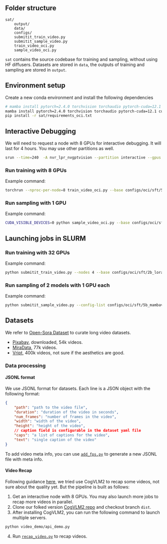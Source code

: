 ## Folder structure
```
sat/
    output/
    data/
    configs/
    submitit_train_video.py
    submitit_sample_video.py
    train_video_oci.py
    sample_video_oci.py
```
`sat` contains the source codebase for training and sampling, without using HF diffusers.
Datasets are stored in `data`, the outputs of training and sampling are stored in `output`.

## Environment setup
Create a new conda environment and install the following dependencies
```bash
# mamba install pytorch=2.4.0 torchvision torchaudio pytorch-cuda=12.1 cuda=12.1 -c pytorch -c nvidia
mamba install pytorch=2.4.0 torchvision torchaudio pytorch-cuda=12.1 cuda=12.1 -c pytorch -c nvidia/label/cuda-12.1.1 -c nvidia/label/cuda-12.1.0
pip install -r sat/requirements_oci.txt
```

## Interactive Debugging

We will need to request a node with 8 GPUs for interactive debugging. It will last for 4 hours. You may use other partitions as well.

```bash
srun --time=240  -A nvr_lpr_nvgptvision --partition interactive --gpus 8 -c 248 --pty bash
```

### Run training with 8 GPUs

Example command:
```bash
torchrun --nproc-per-node=8 train_video_oci.py --base configs/oci/sft/5b_full_mambad_f145_sft.yaml configs/oci/dataset/tandj_f145.yaml --tag debug-bs8 --save-interval 10
```

### Run sampling with 1 GPU

Example command:
```bash
CUDA_VISIBLE_DEVICES=0 python sample_video_oci.py --base configs/oci/sft/5b_mambav2_pre_f145_sft.yaml configs/oci/inference/f145_infer.yaml --resume output/train/5b_mambav2_pre_f145_sft_osp_pixabay_v2_f145/5k-bs32-v2/checkpoints/ --output-dir output/inference/5b_mambav2_pre_f145_sft_osp_pixabay_v2_f145/5k-bs32-v2/debug_0913 --input-file configs/test_pixabay.txt
```

## Launching jobs in SLURM

### Run training with 32 GPUs

Example command:
```bash
python submitit_train_video.py --nodes 4 --base configs/oci/sft/2b_lora_mambav2_pre_f145_sft.yaml configs/oci/dataset/osp_pixabay_v2_f145.yaml --tag 5k-bs32-v2 --wandb
```

### Run sampling of 2 models with 1 GPU each

Example command:
```bash
python submitit_sample_video.py --config-list configs/oci/sft/5b_mambav2_pre_f145_sft.yaml configs/oci/sft/5b_lora_mambav2_pre_f145_sft.yaml --common-configs configs/oci/inference/f145_infer.yaml --suffix osp_pixabay_v2_f145/5k-bs32-v2/checkpoints/ --input-file configs/test_pixabay.txt
```

## Datasets

We refer to [Open-Sora Dataset](https://github.com/hpcaitech/Open-Sora/blob/main/docs/datasets.md) to curate long video datasets.

* [Pixabay](https://pixabay.com/videos/), downloaded, 54k videos.
* [MiraData](https://github.com/mira-space/MiraData), 77k videos.
* [Vript](https://github.com/mutonix/Vript/tree/main), 400k videos, not sure if the aesthetics are good.

### Data processing


#### JSONL format

We use JSONL format for datasets. Each line is a JSON object with the following format:
```json
{
    "path": "path to the video file",
    "duration": "duration of the video in seconds",
    "num_frames": "number of frames in the video",
    "width": "width of the video",
    "height": "height of the video",
    // caption field is configurable in the dataset yaml file
    "caps": "a list of captions for the video",
    "text": "single caption of the video"
}
```

To add video meta info, you can use [`add_fps.py`](./tools/open_sora_plan/add_fps.py) to generate a new JSONL file with meta info.

#### Video Recap

Following guidance [here](tools/caption/README.md), we tried use CogVLM2 to recap some videos, not sure about the quality yet. But the pipeline is built as follows:

1. Get an interactive node with 8 GPUs. You may also launch more jobs to recap more videos in parallel.
2. Clone our folked version [CogVLM2 repo](https://github.com/xvjiarui/CogVLM2) and checkout branch `dist`.
3. After installing CogVLM2, you can run the following command to launch multiple servers.
```bash
python video_demo/api_demo.py
```
4. Run [`recap_video.py`](./tools/open_sora_plan/recap_video.py) to recap videos. 